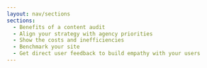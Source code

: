 ```yaml
---
layout: nav/sections
sections:
  - Benefits of a content audit
  - Align your strategy with agency priorities
  - Show the costs and inefficiencies
  - Benchmark your site
  - Get direct user feedback to build empathy with your users
---
```

